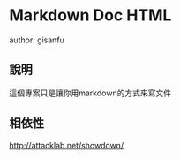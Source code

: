 # Markdown Doc HTML #

author: gisanfu

## 說明

這個專案只是讓你用markdown的方式來寫文件

## 相依性

http://attacklab.net/showdown/
